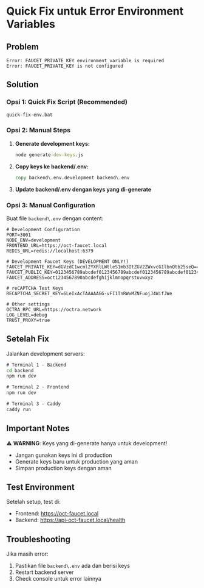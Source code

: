 # Quick Fix untuk Error Environment Variables

## Problem
```
Error: FAUCET_PRIVATE_KEY environment variable is required
Error: FAUCET_PRIVATE_KEY is not configured
```

## Solution

### Opsi 1: Quick Fix Script (Recommended)
```cmd
quick-fix-env.bat
```

### Opsi 2: Manual Steps

1. **Generate development keys:**
   ```cmd
   node generate-dev-keys.js
   ```

2. **Copy keys ke backend/.env:**
   ```cmd
   copy backend\.env.development backend\.env
   ```

3. **Update backend/.env dengan keys yang di-generate**

### Opsi 3: Manual Configuration

Buat file `backend\.env` dengan content:

```env
# Development Configuration
PORT=3001
NODE_ENV=development
FRONTEND_URL=https://oct-faucet.local
REDIS_URL=redis://localhost:6379

# Development Faucet Keys (DEVELOPMENT ONLY!)
FAUCET_PRIVATE_KEY=dGVzdC1wcml2YXRlLWtleS1mb3ItZGV2ZWxvcG1lbnQtb25seQ==
FAUCET_PUBLIC_KEY=0123456789abcdef0123456789abcdef0123456789abcdef0123456789abcdef
FAUCET_ADDRESS=oct1234567890abcdefghijklmnopqrstuvwxyz

# reCAPTCHA Test Keys
RECAPTCHA_SECRET_KEY=6LeIxAcTAAAAAGG-vFI1TnRWxMZNFuojJ4WifJWe

# Other settings
OCTRA_RPC_URL=https://octra.network
LOG_LEVEL=debug
TRUST_PROXY=true
```

## Setelah Fix

Jalankan development servers:

```cmd
# Terminal 1 - Backend
cd backend
npm run dev

# Terminal 2 - Frontend  
npm run dev

# Terminal 3 - Caddy
caddy run
```

## Important Notes

⚠️ **WARNING**: Keys yang di-generate hanya untuk development!

- Jangan gunakan keys ini di production
- Generate keys baru untuk production yang aman
- Simpan production keys dengan aman

## Test Environment

Setelah setup, test di:
- Frontend: https://oct-faucet.local
- Backend: https://api-oct-faucet.local/health

## Troubleshooting

Jika masih error:
1. Pastikan file `backend\.env` ada dan berisi keys
2. Restart backend server
3. Check console untuk error lainnya